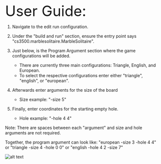 <font size = "20"> User Guide: </font>

 1. Navigate to the edit run configuration. 
 
 2. Under the "build and run" section, ensure the entry point says "cs3500.marblesolitaire.MarbleSolitaire".
 
 3. Just below, is the Program Argument section where the game configurations will be added. 
       - There are currently three main configurations: Triangle, English, and European.
       - To select the respective configurations enter either "triangle", "english", or "european".
       
 4. Afterwards enter arguments for the size of the board
       - Size example: "-size 5" 
       
 5. Finally, enter coordinates for the starting empty hole. 
       - Hole example: "-hole 4 4" 
       
 Note: There are spaces between each "argument" and size and hole arguments are not required.
 
 Together, the program argument can look like: "european -size 3 -hole 4 4" or "triangle -size 4 -hole 0 0" or "english -hole 4 2 -size 7"
 
 ![alt text]("https://imgur.com/a/OJ2A96l")
